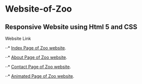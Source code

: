 # Website-of-Zoo
## Responsive Website using Html 5 and CSS

Website Link 

⋅⋅* [Index Page of Zoo website](https://uzair540.github.io/Website-of-Zoo/zoo/index.html#).

⋅⋅* [About Page of Zoo website](https://uzair540.github.io/Website-of-Zoo/zoo1/about.html#).

⋅⋅* [Contact Page of Zoo website](https://uzair540.github.io/Website-of-Zoo/zoo2/contact.html#).

⋅⋅* [Animated Page of Zoo website](https://uzair540.github.io/Website-of-Zoo/zoo3/animation.html#).

